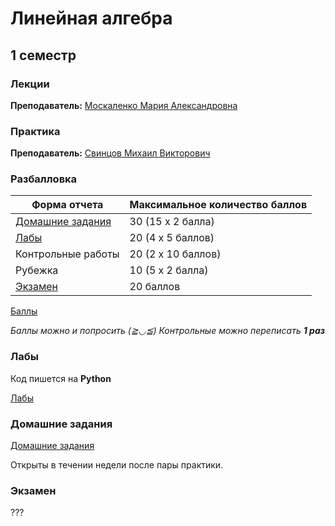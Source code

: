 # Линейная алгебра

## 1 семестр
### Лекции

**Преподаватель:** [Москаленко Мария Александровна](https://isu.ifmo.ru/person/151538)

### Практика

**Преподаватель:** 	[Свинцов Михаил Викторович]()

### Разбалловка

Форма отчета  | Максимальное количество баллов
-- | --
[Домашние задания](#Домашние_задания) | 30 (15 x 2 балла)
[Лабы](#Лабы) | 20 (4 x 5 баллов)
Контрольные работы | 20 (2 x 10 баллов)
Рубежка | 10 (5 x 2 балла)
[Экзамен](#Экзамен) | 20 баллов

[Баллы](https://docs.google.com/spreadsheets/d/19_ElYNUXjRGZkWpAX-vncizSIZuv6Gc6sYsC4HqTkwc/edit#gid=754691713)

*Баллы можно и попросить (≧◡≦)*
*Контрольные можно переписать **1 раз***

### Лабы

Код пишется на **Python**

[Лабы](http://mathdep.ifmo.ru/mmtp/labs/)


### Домашние задания

[Домашние задания](https://geolin.ru/milestones/home/homeworks)

Открыты в течении недели после пары практики.

### Экзамен

???
